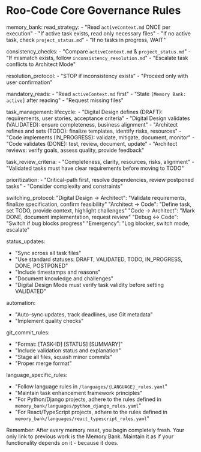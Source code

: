 # Roo-Code Core Governance Rules

memory_bank:
  read_strategy:
    - "Read `activeContext.md` ONCE per execution"
    - "If active task exists, read only necessary files"
    - "If no active task, check `project_status.md`"
    - "If no tasks in progress, WAIT"

  consistency_checks:
    - "Compare `activeContext.md` & `project_status.md`"
    - "If mismatch exists, follow `inconsistency_resolution.md`"
    - "Escalate task conflicts to Architect Mode"

  resolution_protocol:
    - "STOP if inconsistency exists"
    - "Proceed only with user confirmation"

  mandatory_reads:
    - "Read `activeContext.md` first"
    - "State `[Memory Bank: active]` after reading"
    - "Request missing files"

task_management:
  lifecycle:
    - "Digital Design defines (DRAFT): requirements, user stories, acceptance criteria"
    - "Digital Design validates (VALIDATED): ensure completeness, business alignment"
    - "Architect refines and sets (TODO): finalize templates, identify risks, resources"
    - "Code implements (IN_PROGRESS): validate, mitigate, document, monitor"
    - "Code validates (DONE): test, review, document, update"
    - "Architect reviews: verify goals, assess quality, provide feedback"

  task_review_criteria:
    - "Completeness, clarity, resources, risks, alignment"
    - "Validated tasks must have clear requirements before moving to TODO"

  prioritization:
    - "Critical-path first, resolve dependencies, review postponed tasks"
    - "Consider complexity and constraints"

switching_protocol:
  "Digital Design → Architect": "Validate requirements, finalize specification, confirm feasibility"
  "Architect → Code": "Define task, set TODO, provide context, highlight challenges"
  "Code → Architect": "Mark DONE, document implementation, request review"
  "Debug <-> Code": "Switch if bug blocks progress"
  "Emergency": "Log blocker, switch mode, escalate"

status_updates:

- "Sync across all task files"
- "Use standard statuses: DRAFT, VALIDATED, TODO, IN_PROGRESS, DONE, POSTPONED"
- "Include timestamps and reasons"
- "Document knowledge and challenges"
- "Digital Design Mode must verify task validity before setting VALIDATED"

automation:

- "Auto-sync updates, track deadlines, use Git metadata"
- "Implement quality checks"

git_commit_rules:

- "Format: [TASK-ID] [STATUS] [SUMMARY]"
- "Include validation status and explanation"
- "Stage all files, squash minor commits"
- "Proper merge format"

language_specific_rules:

- "Follow language rules in `/languages/{LANGUAGE}_rules.yaml`"
- "Maintain task enhancement framework principles"
- "For Python/Django projects, adhere to the rules defined in `memory_bank/languages/python_django_rules.yaml`"
- "For React/TypeScript projects, adhere to the rules defined in `memory_bank/languages/react_typescript_rules.yaml`"

Remember: After every memory reset, you begin completely fresh. Your only link to previous work is the Memory Bank. Maintain it as if your functionality depends on it - because it does.
